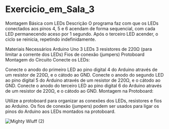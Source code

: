 # Exercicio_em_Sala_3
Montagem Básica com LEDs
Descrição
O programa faz com que os LEDs conectados aos pinos 4, 5 e 6 acendam de forma sequencial, com cada LED permanecendo aceso por 1 segundo. Após o terceiro LED acender, o ciclo se reinicia, repetindo indefinidamente.

Materiais Necessários
Arduino Uno
3 LEDs
3 resistores de 220Ω (para limitar a corrente dos LEDs)
Fios de conexão (jumpers)
Protoboard
Montagem do Circuito
Conecte os LEDs:

Conecte o anodo do primeiro LED ao pino digital 4 do Arduino através de um resistor de 220Ω, e o cátodo ao GND.
Conecte o anodo do segundo LED ao pino digital 5 do Arduino através de um resistor de 220Ω, e o cátodo ao GND.
Conecte o anodo do terceiro LED ao pino digital 6 do Arduino através de um resistor de 220Ω, e o cátodo ao GND.
Montagem na Protoboard:

Utilize a protoboard para organizar as conexões dos LEDs, resistores e fios ao Arduino.
Os fios de conexão (jumpers) podem ser usados para ligar os pinos do Arduino aos LEDs montados na protoboard.

![Mighty Wluff (2)](https://github.com/user-attachments/assets/7bda461a-4e72-4567-af5f-eecaf4d9bc0f)
